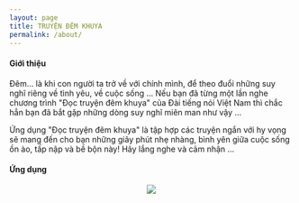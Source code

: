 ```yaml
---
layout: page
title: TRUYỆN ĐÊM KHUYA
permalink: /about/
---
```


#### Giới thiệu
Đêm... là khi con người ta trở về với chính mình, để theo đuổi những suy nghĩ riêng về tình yêu, về cuộc sống ...
Nếu bạn đã từng một lần nghe chương trình "Đọc truyện đêm khuya" của Đài tiếng nói Việt Nam thì chắc hẳn bạn đã bắt gặp những dòng suy nghĩ miên man như vậy ...

Ứng dụng "Đọc truyện đêm khuya" là tập hợp các truyện ngắn với hy vọng sẽ mang đến cho bạn những giây phút nhẹ nhàng, bình yên giữa cuộc sống ồn ào, tấp nập và bề bộn này!
Hãy lắng nghe và cảm nhận ...

#### Ứng dụng
 <div class="downloadButtonsContainer" align="center">
      <a class="appStoreLink" href="https://apps.apple.com/app/id895294690" target="_blank"><img class="appStore" src="{{ '/assets/img/appstore.png' | prepend: site.baseurl }}"></a>
  </div>

[applink]: https://apps.apple.com/app/id895294690

